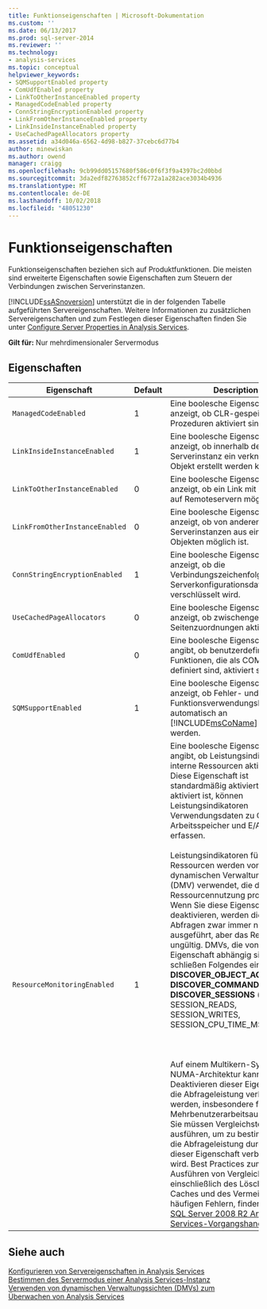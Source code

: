 ```yaml
---
title: Funktionseigenschaften | Microsoft-Dokumentation
ms.custom: ''
ms.date: 06/13/2017
ms.prod: sql-server-2014
ms.reviewer: ''
ms.technology:
- analysis-services
ms.topic: conceptual
helpviewer_keywords:
- SQMSupportEnabled property
- ComUdfEnabled property
- LinkToOtherInstanceEnabled property
- ManagedCodeEnabled property
- ConnStringEncryptionEnabled property
- LinkFromOtherInstanceEnabled property
- LinkInsideInstanceEnabled property
- UseCachedPageAllocators property
ms.assetid: a34d046a-6562-4d98-b827-37cebc6d77b4
author: minewiskan
ms.author: owend
manager: craigg
ms.openlocfilehash: 9cb99dd05157680f586c0f6f3f9a4397bc2d0bbd
ms.sourcegitcommit: 3da2edf82763852cff6772a1a282ace3034b4936
ms.translationtype: MT
ms.contentlocale: de-DE
ms.lasthandoff: 10/02/2018
ms.locfileid: "48051230"
---
```

# <a name="feature-properties"></a>Funktionseigenschaften
  Funktionseigenschaften beziehen sich auf Produktfunktionen. Die meisten sind erweiterte Eigenschaften sowie Eigenschaften zum Steuern der Verbindungen zwischen Serverinstanzen.  
  
 [!INCLUDE[ssASnoversion](../../includes/ssasnoversion-md.md)] unterstützt die in der folgenden Tabelle aufgeführten Servereigenschaften. Weitere Informationen zu zusätzlichen Servereigenschaften und zum Festlegen dieser Eigenschaften finden Sie unter [Configure Server Properties in Analysis Services](server-properties-in-analysis-services.md).  
  
 **Gilt für:** Nur mehrdimensionaler Servermodus  
  
## <a name="properties"></a>Eigenschaften  
  
|Eigenschaft|Default|Description|  
|--------------|-------------|-----------------|  
|`ManagedCodeEnabled`|1|Eine boolesche Eigenschaft, die anzeigt, ob CLR-gespeicherte Prozeduren aktiviert sind.|  
|`LinkInsideInstanceEnabled`|1|Eine boolesche Eigenschaft, die anzeigt, ob innerhalb derselben Serverinstanz ein verknüpftes Objekt erstellt werden kann.|  
|`LinkToOtherInstanceEnabled`|0|Eine boolesche Eigenschaft, die anzeigt, ob ein Link mit Objekten auf Remoteservern möglich ist.|  
|`LinkFromOtherInstanceEnabled`|0|Eine boolesche Eigenschaft, die anzeigt, ob von anderen Serverinstanzen aus ein Link mit Objekten möglich ist.|  
|`ConnStringEncryptionEnabled`|1|Eine boolesche Eigenschaft, die anzeigt, ob die Verbindungszeichenfolge in der Serverkonfigurationsdatei verschlüsselt wird.|  
|`UseCachedPageAllocators`|0|Eine boolesche Eigenschaft, die anzeigt, ob zwischengespeicherte Seitenzuordnungen aktiviert sind.|  
|`ComUdfEnabled`|0|Eine boolesche Eigenschaft, die angibt, ob benutzerdefinierte Funktionen, die als COM-Objekte definiert sind, aktiviert sind.|  
|`SQMSupportEnabled`|1|Eine boolesche Eigenschaft, die anzeigt, ob Fehler- und Funktionsverwendungsberichte automatisch an [!INCLUDE[msCoName](../../includes/msconame-md.md)] gesendet werden.|  
|`ResourceMonitoringEnabled`|1|Eine boolesche Eigenschaft, die angibt, ob Leistungsindikatoren für interne Ressourcen aktiviert sind. Diese Eigenschaft ist standardmäßig aktiviert. Wenn sie aktiviert ist, können Leistungsindikatoren Verwendungsdaten zu CPU, Arbeitsspeicher und E/A-Aktivität erfassen.<br /><br /> Leistungsindikatoren für interne Ressourcen werden von dynamischen Verwaltungssichten (DMV) verwendet, die die Ressourcennutzung protokollieren. Wenn Sie diese Eigenschaft deaktivieren, werden die DMV-Abfragen zwar immer noch ausgeführt, aber das Resultset ist ungültig. DMVs, die von dieser Eigenschaft abhängig sind, schließen Folgendes ein:<br />**DISCOVER_OBJECT_ACTIVITY**<br />**DISCOVER_COMMAND_OBJECTS**<br />**DISCOVER_SESSIONS** (für SESSION_READS, SESSION_WRITES, SESSION_CPU_TIME_MS)<br /><br /> <br /><br /> Auf einem Multikern-System mit NUMA-Architektur kann durch Deaktivieren dieser Eigenschaft die Abfrageleistung verbessert werden, insbesondere für hohe Mehrbenutzerarbeitsauslastungen. Sie müssen Vergleichstests ausführen, um zu bestimmen, ob die Abfrageleistung durch Ändern dieser Eigenschaft verbessert wird. Best Practices zum Ausführen von Vergleichstests, einschließlich des Löschens des Caches und des Vermeidens von häufigen Fehlern, finden Sie im [SQL Server 2008 R2 Analysis Services-Vorgangshandbuch](http://go.microsoft.com/fwlink/?LinkID=225539).|  
  
## <a name="see-also"></a>Siehe auch  
 [Konfigurieren von Servereigenschaften in Analysis Services](server-properties-in-analysis-services.md)   
 [Bestimmen des Servermodus einer Analysis Services-Instanz](../instances/determine-the-server-mode-of-an-analysis-services-instance.md)   
 [Verwenden von dynamischen Verwaltungssichten &#40;DMVs&#41; zum Überwachen von Analysis Services](../instances/use-dynamic-management-views-dmvs-to-monitor-analysis-services.md)  
  
  
